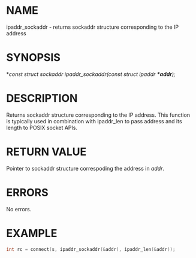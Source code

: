 # NAME

ipaddr_sockaddr - returns sockaddr structure corresponding to the IP address

# SYNOPSIS

**const struct sockaddr *ipaddr_sockaddr(const struct ipaddr **\*_addr_**);**

# DESCRIPTION

Returns sockaddr structure corresponding to the IP address. This function is typically used in combination with ipaddr_len to pass address and its length to POSIX socket APIs.

# RETURN VALUE

Pointer to sockaddr structure correspoding the address in _addr_.

# ERRORS

No errors.

# EXAMPLE

```c
int rc = connect(s, ipaddr_sockaddr(&addr), ipaddr_len(&addr));
```


